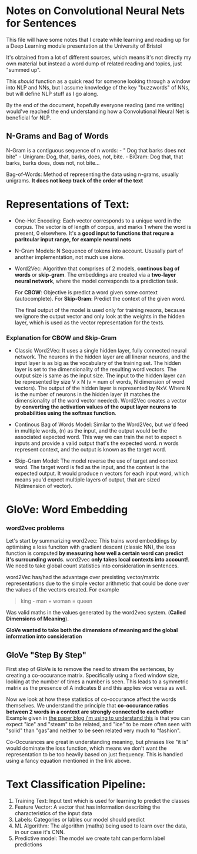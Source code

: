 # Notes on Convolutional Neural Nets for Sentences
This file will have some notes that I create while learning and reading up for a Deep Learning module presentation at the University of Bristol

It's obtained from a lot of different sources, which means it's not directly my own material but instead a word dump of related reading and topics, just "summed up".

This _should_ function as a quick read for someone looking through a window into NLP and NNs, but I assume knowledge of the key "buzzwords" of NNs, but will define NLP stuff as I go along.

By the end of the document, hopefully everyone reading (and me writing) would've reached the end understanding how a Convolutional Neural Net is beneficial for NLP.


## N-Grams and Bag of Words

N-Gram is a contiguous sequence of n words:
    - " Dog that barks does not bite"
    - Unigram: Dog, that, barks, does, not, bite.
    - BiGram: Dog that, that barks, barks does, does not, not bite...
    
Bag-of-Words: Method of representing the data using n-grams, usually unigrams.
  **It does not keep track of the order of the text**
  

# Representations of Text:

- One-Hot Encoding:
    Each vector corresponds to a unique word in the corpus. The vector is of length of corpus, and marks 1 where the word is present, 0 elsewhere. It's a **good input to functions that requre a paritcular input range, for example neural nets**
- N-Gram Models:
    N Sequence of tokens into account. Ususally part of another implementation, not much use alone.
- Word2Vec:
    Algorithm that comprises of 2 models, **continous bag of words** or **skip-gram**. The embeddings are created via a **two-layer neural network**, where the model corresponds to a prediction task.
    
    For **CBOW**: Objective is predict a word given some context (autocomplete). 
    For **Skip-Gram**: Predict the context of the given word. 

    The final output of the model is used only for training reaons, because we ignore the output vector and only look at the weights in the hidden layer, which is used as the vector representation for the texts.
    
    
### Explanation for CBOW and Skip-Gram

- Classic Word2Vec: 
It uses a single hidden layer, fully connected neural network. 
The neurons in the hidden layer are all linerar neurons, and the input layer is as big as the vocabulary of the training set.
The hidden layer is set to the dimensionality of the resulting word vectors. The output size is same as the input size.
The input to the hidden layer can be represented by size V x N (v = num of words, N dimension of word vectors). The output of the hidden layer is represented by NxV. 
Where N is the number of neurons in the hidden layer (it matches the dimensionality of the word vector needed). 
Word2Vec creates a vector by **converting the activation values of the ouput layer neurons to probabilities using the softmax function**. 


- Continous Bag of Words Model:
Similar to the Word2Vec, but we'd feed in multiple words, (n) as the input, and the output would be the associated expected word. This way we can train the net to expect n inputs and provide a valid output that's the expected word. 
n words represent context, and the output is known as the target word.

- Skip-Gram Model: 
The model reverse the use of target and context word. The target word is fed as the input, and the context is the expected output. 
It would produce n vectors for each input word, which means you'd expect multiple layers of output, that are sized N(dimension of vector). 

# GloVe: Word Embedding

### word2vec problems
Let's start by summarizing word2vec: This trains word embeddings by optimising a loss funciton with gradient descent (classic NN), the loss function is computed **by measuring how well a certain word can predict it's surrounding words**. word2vec **only takes local contexts into account!**. We need to take global count statistics into consideration in sentences.

word2Vec has/had the advantage over prexisting vector/matrix representations due to the simple vector arithmetic that could be done over the values of the vectors created.
For example

> king - man + woman = queen

Was valid maths in the values generated by the word2vec system. (**Called Dimensions of Meaning**).

**GloVe wanted to take both the dimensions of meaning and the global information into consideration**


## GloVe "Step By Step"

First step of GloVe is to remove the need to stream the sentences, by creating a co-occurance matrix. Specifically using a fixed window size, looking at the number of times a number is seen. This leads to a symmetric matrix as the presence of A indicates B and this applies vice versa as well.

Now we look at how these statistics of co-occurance affect the words themselves. We understand the principle that **co-occurance ratios between 2 words in a context are strongly connected to each other**
Example given in [the paper blog i'm using to understand this](http://mlexplained.com/2018/04/29/paper-dissected-glove-global-vectors-for-word-representation-explained/) is that you can expect "ice" and "steam" to be related, and "ice" to be more often seen with "solid" than "gas"and neither to be seen related very much to "fashion".


Co-Occurances are great in understanding meaning, but phrases like "it is" would dominate the loss function, which means we don't want the representation to be too heavily based on just frequency. This is handled using a fancy equation mentioned in the link above.







# Text Classification Pipeline:

1. Training Text: Input text which is used for learning to predict the classes
2. Feature Vector: A vector that has information describing the characteristics of the input data
3. Labels: Categories or lables our model should predict
4. ML Algorithm: The algorithm (maths) being used to learn over the data, in our case it's CNN.
5. Predictive model: The model we create taht can perform label predictions


    


